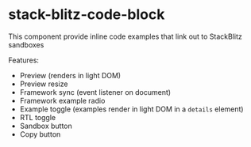 # stack-blitz-code-block

This component provide inline code examples that link out to StackBlitz sandboxes

Features:

- Preview (renders in light DOM)
- Preview resize
- Framework sync (event listener on document)
- Framework example radio
- Example toggle (examples render in light DOM in a `details` element)
- RTL toggle
- Sandbox button
- Copy button